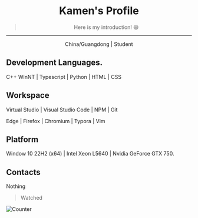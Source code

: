 <div align=center>

# Kamen's Profile

> Here is my introduction! :smile:

---

China/Guangdong | Student

</div>

## Development Languages.

C++ WinNT  | Typescript | Python | HTML | CSS



## Workspace

Virtual Studio | Visual Studio Code | NPM | Git

Edge | Firefox | Chromium | Typora | Vim



## Platform

Window 10 22H2 (x64) | Intel Xeon L5640 | Nvidia GeForce GTX 750.





## Contacts

Nothing

> Watched

![Counter](https://count.getloli.com/get/@kamenomi?theme=moebooru)
